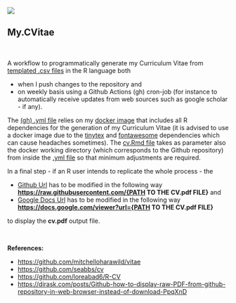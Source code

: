 
[![](https://img.shields.io/docker/automated/mlampros/mycvitae.svg)](https://hub.docker.com/r/mlampros/mycvitae)


## My.CVitae

<br>

A workflow to programmatically generate my Curriculum Vitae from [templated .csv files](https://github.com/mlampros/My.CVitae/tree/master/data) in the R language both 

* when I push changes to the repository and 
* on weekly basis using a Github Actions (gh) cron-job (for instance to automatically receive updates from web sources such as google scholar - if any). 

The [(gh) .yml file](https://github.com/mlampros/My.CVitae/blob/master/.github/workflows/docker_action.yml) relies on my [docker image](https://hub.docker.com/r/mlampros/mycvitae) that includes all R dependencies for the generation of my Curriculum Vitae (it is advised to use a docker image due to the [tinytex](https://yihui.org/tinytex/) and [fontawesome](https://github.com/rstudio/fontawesome) dependencies which can cause headaches sometimes). The [cv.Rmd file](https://github.com/mlampros/My.CVitae/blob/master/docs/cv.Rmd) takes as parameter also the docker working directory (which corresponds to the Github repository) from inside the [.yml file](https://github.com/mlampros/My.CVitae/blob/master/.github/workflows/docker_action.yml) so that minimum adjustments are required.

In a final step - if an R user intends to replicate the whole process - the 

* [Github Url](https://raw.githubusercontent.com/mlampros/My.CVitae/master/docs/cv.pdf) has to be modified in the following way **https://raw.githubusercontent.com/{PATH TO THE CV.pdf FILE}** and 
* [Google Docs Url](https://docs.google.com/viewer?url=https://raw.githubusercontent.com/mlampros/My.CVitae/master/docs/cv.pdf) has to be modified in the following way **https://docs.google.com/viewer?url={PATH TO THE CV.pdf FILE}**

to display the **cv.pdf** output file.

<br>

**References:**

* https://github.com/mitchelloharawild/vitae
* https://github.com/seabbs/cv
* https://github.com/loreabad6/R-CV
* https://dirask.com/posts/Github-how-to-display-raw-PDF-from-github-repository-in-web-browser-instead-of-download-PpqXnD

<br>
